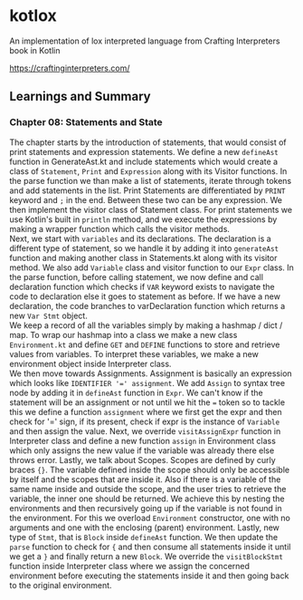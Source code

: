 # kotlox

An implementation of lox interpreted language from Crafting Interpreters book in Kotlin

https://craftinginterpreters.com/

## Learnings and Summary

### Chapter 08: Statements and State

The chapter starts by the introduction of statements, that would consist of print statements and expression statements.
We define a new `defineAst` function in GenerateAst.kt and include statements which would create a class of
`Statement`, `Print` and `Expression` along with its Visitor functions. In the parse function we than make a
list of statements, iterate through tokens and add statements in the list. Print Statements are differentiated
by `PRINT` keyword and `;` in the end. Between these two can be any expression. We then implement the visitor
class of Statement class. For print statements we use Kotlin's built in `println` method, and we execute the
expressions by making a wrapper function which calls the visitor methods.  
Next, we start with `variables` and its declarations. The declaration is a different type of statement, so we handle it
by adding it into `generateAst` function and making another class in Statements.kt along with its visitor method. We
also add `Variable` class and visitor function to our `Expr` class. In the parse function, before calling statement, we
now define and call declaration function which checks if `VAR` keyword exists to navigate the code to declaration else
it goes to statement as before. If we have a new declaration, the code branches to varDeclaration function which returns
a new `Var Stmt` object.  
We keep a record of all the variables simply by making a hashmap / dict / map. To wrap our hashmap into a class we make
a new class `Environment.kt` and define `GET` and `DEFINE` functions to store and retrieve values from variables. To
interpret these variables, we make a new environment object inside Interpreter class.  
We then move towards Assignments. Assignment is basically an expression which looks like `IDENTIFIER '=' assignment`. We
add `Assign` to syntax tree node by adding it in `defineAst` function in `Expr`. We can't know if the statement will be
an assignment or not until we hit the `=` token so to tackle this we define a function `assignment` where we first get
the expr and then check for '=' sign, if its present, check if expr is the instance of `Variable` and then assign the
value. Next, we override `visitAssignExpr` function in Interpreter class and define a new function `assign` in
Environment class which only assigns the new value if the variable was already there else throws error.
Lastly, we talk about Scopes. Scopes are defined by curly braces `{}`. The variable defined inside the scope should only
be accessible by itself and the scopes that are inside it. Also if there is a variable of the same name inside and
outside the scope, and the user tries to retrieve the variable, the inner one should be returned. We achieve this by
nesting the environments and then recursively going up if the variable is not found in the environment. For this we
overload `Environment` constructor, one with no arguments and one with the enclosing (parent) environment. Lastly, new
type of `Stmt`, that is `Block` inside `defineAst` function. We then update the `parse` function to check for `{` and
then consume all statements inside it until we get a `}` and finally return a new `Block`. We override
the `visitBlockStmt` function inside Interpreter class where we assign the concerned environment before executing the
statements inside it and then going back to the original environment.




